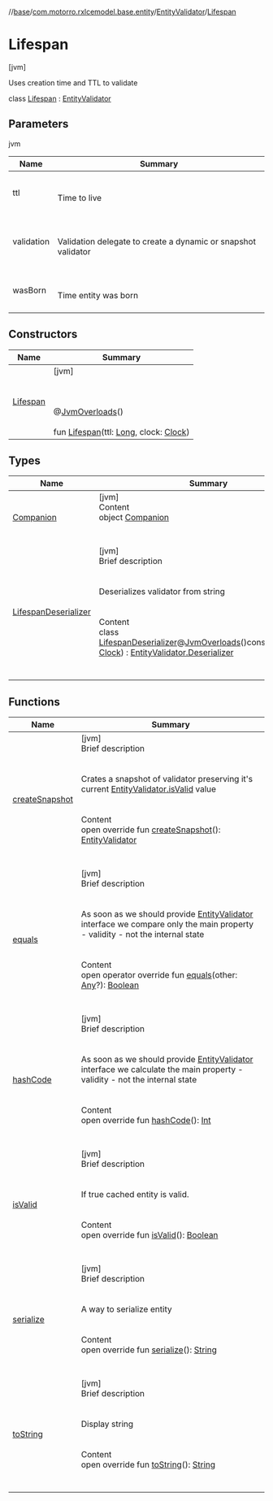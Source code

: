 //[base](../../../index.md)/[com.motorro.rxlcemodel.base.entity](../../index.md)/[EntityValidator](../index.md)/[Lifespan](index.md)



# Lifespan  
 [jvm] 

Uses creation time and TTL to validate

class [Lifespan](index.md) : [EntityValidator](../index.md)   


## Parameters  
  
jvm  
  
|  Name|  Summary| 
|---|---|
| ttl| <br><br>Time to live<br><br>
| validation| <br><br>Validation delegate to create a dynamic or snapshot validator<br><br>
| wasBorn| <br><br>Time entity was born<br><br>
  


## Constructors  
  
|  Name|  Summary| 
|---|---|
| [Lifespan](-lifespan.md)|  [jvm] <br><br><br><br>@[JvmOverloads](https://kotlinlang.org/api/latest/jvm/stdlib/kotlin.jvm/-jvm-overloads/index.html)()  <br>  <br>fun [Lifespan](-lifespan.md)(ttl: [Long](https://kotlinlang.org/api/latest/jvm/stdlib/kotlin/-long/index.html), clock: [Clock](../../-clock/index.md))   <br>


## Types  
  
|  Name|  Summary| 
|---|---|
| [Companion](-companion/index.md)| [jvm]  <br>Content  <br>object [Companion](-companion/index.md)  <br><br><br>
| [LifespanDeserializer](-lifespan-deserializer/index.md)| [jvm]  <br>Brief description  <br><br><br>Deserializes validator from string<br><br>  <br>Content  <br>class [LifespanDeserializer](-lifespan-deserializer/index.md)@[JvmOverloads](https://kotlinlang.org/api/latest/jvm/stdlib/kotlin.jvm/-jvm-overloads/index.html)()constructor(**clock**: [Clock](../../-clock/index.md)) : [EntityValidator.Deserializer](../-deserializer/index.md)  <br><br><br>


## Functions  
  
|  Name|  Summary| 
|---|---|
| [createSnapshot](create-snapshot.md)| [jvm]  <br>Brief description  <br><br><br>Crates a snapshot of validator preserving it's current [EntityValidator.isValid](../is-valid.md) value<br><br>  <br>Content  <br>open override fun [createSnapshot](create-snapshot.md)(): [EntityValidator](../index.md)  <br><br><br>
| [equals](equals.md)| [jvm]  <br>Brief description  <br><br><br>As soon as we should provide [EntityValidator](../index.md) interface we compare only the main property - validity - not the internal state<br><br>  <br>Content  <br>open operator override fun [equals](equals.md)(other: [Any](https://kotlinlang.org/api/latest/jvm/stdlib/kotlin/-any/index.html)?): [Boolean](https://kotlinlang.org/api/latest/jvm/stdlib/kotlin/-boolean/index.html)  <br><br><br>
| [hashCode](hash-code.md)| [jvm]  <br>Brief description  <br><br><br>As soon as we should provide [EntityValidator](../index.md) interface we calculate the main property - validity - not the internal state<br><br>  <br>Content  <br>open override fun [hashCode](hash-code.md)(): [Int](https://kotlinlang.org/api/latest/jvm/stdlib/kotlin/-int/index.html)  <br><br><br>
| [isValid](is-valid.md)| [jvm]  <br>Brief description  <br><br><br>If true cached entity is valid.<br><br>  <br>Content  <br>open override fun [isValid](is-valid.md)(): [Boolean](https://kotlinlang.org/api/latest/jvm/stdlib/kotlin/-boolean/index.html)  <br><br><br>
| [serialize](serialize.md)| [jvm]  <br>Brief description  <br><br><br>A way to serialize entity<br><br>  <br>Content  <br>open override fun [serialize](serialize.md)(): [String](https://kotlinlang.org/api/latest/jvm/stdlib/kotlin/-string/index.html)  <br><br><br>
| [toString](to-string.md)| [jvm]  <br>Brief description  <br><br><br>Display string<br><br>  <br>Content  <br>open override fun [toString](to-string.md)(): [String](https://kotlinlang.org/api/latest/jvm/stdlib/kotlin/-string/index.html)  <br><br><br>


